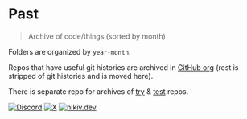 # Past

> Archive of code/things (sorted by month)

Folders are organized by `year-month`.

Repos that have useful git histories are archived in [GitHub org](https://github.com/past-nikiv) (rest is stripped of git histories and is moved here).

There is separate repo for archives of [try](https://github.com/nikitavoloboev/try-past) & [test](https://github.com/nikitavoloboev/test-past) repos.

[![Discord](https://go.nikiv.dev/badge-discord)](https://go.nikiv.dev/discord) [![X](https://go.nikiv.dev/badge-x)](https://x.com/nikitavoloboev) [![nikiv.dev](https://go.nikiv.dev/badge-nikiv)](https://nikiv.dev)

